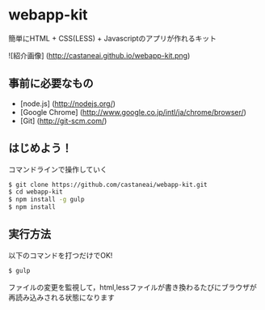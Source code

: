 webapp-kit
============

簡単にHTML + CSS(LESS) + Javascriptのアプリが作れるキット

![紹介画像] (http://castaneai.github.io/webapp-kit.png)

事前に必要なもの
-----------------
- [node.js] (http://nodejs.org/)
- [Google Chrome] (http://www.google.co.jp/intl/ja/chrome/browser/)
- [Git] (http://git-scm.com/)

はじめよう！
------------------
コマンドラインで操作していく

```sh
$ git clone https://github.com/castaneai/webapp-kit.git
$ cd webapp-kit
$ npm install -g gulp
$ npm install
```

実行方法
----------
以下のコマンドを打つだけでOK!

```sh
$ gulp
```

ファイルの変更を監視して，html,lessファイルが書き換わるたびにブラウザが再読み込みされる状態になります